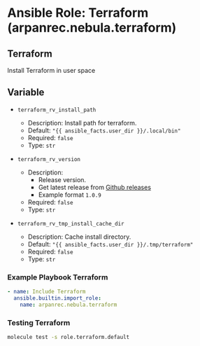 # Ansible Role: Terraform (arpanrec.nebula.terraform)

## Terraform

Install Terraform in user space

## Variable

- `terraform_rv_install_path`

  - Description: Install path for terraform.
  - Default: `"{{ ansible_facts.user_dir }}/.local/bin"`
  - Required: `false`
  - Type: `str`

- `terraform_rv_version`

  - Description:
    - Release version.
    - Get latest release from [Github releases](https://api.github.com/repos/hashicorp/terraform/releases/latest)
    - Example format `1.0.9`
  - Required: `false`
  - Type: `str`

- `terraform_rv_tmp_install_cache_dir`
  - Description: Cache install directory.
  - Default: `"{{ ansible_facts.user_dir }}/.tmp/terraform"`
  - Required: `false`
  - Type: `str`

### Example Playbook Terraform

```yaml
- name: Include Terraform
  ansible.builtin.import_role:
    name: arpanrec.nebula.terraform
```

### Testing Terraform

```bash
molecule test -s role.terraform.default
```
